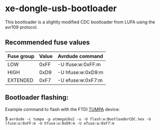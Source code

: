 xe-dongle-usb-bootloader
========================

This bootloader is a slightly modified CDC bootloader from LUFA using the avr109
protocol.


Recommended fuse values
-----------------------

| Fuse group | Value | Avrdude command   |
|------------|-------|-------------------|
| LOW        | 0xFF  | -U lfuse:w:0xFF:m |
| HIGH       | 0xD9  | -U hfuse:w:0xD9:m |
| EXTENDED   | 0xF7  | -U efuse:w:0xF7:m |


Bootloader flashing:
--------------------

Example command to flash with the FTDI [TUMPA](https://www.diygadget.com/jtag-cables-and-microcontroller-programmers/tiao-usb-multi-protocol-adapter-jtag-spi-i2c-serial) device:

$ `avrdude -c tumpa -p atmega16u2 -u -U flash:w:BootloaderCDC.hex -U lfuse:w:0xFF:m -U hfuse:w:0xD9:m -U efuse:w:0xF7:m`